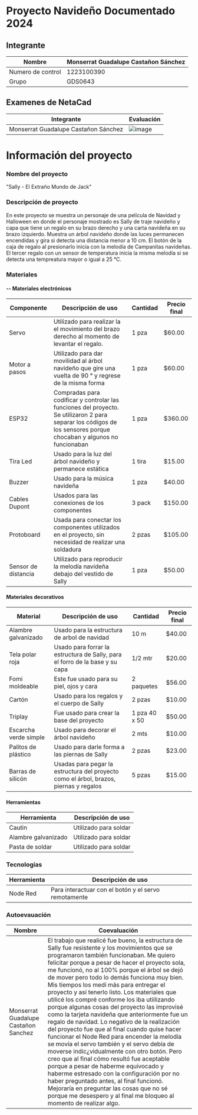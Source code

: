 # Proyecto Navideño Documentado 2024 
## Integrante

| Nombre | Monserrat Guadalupe Castañon Sánchez |
|--------------|--------------|
| Numero de control | 1223100390 |
| Grupo | GDS0643 |

## Examenes de NetaCad

| Integrante | Evaluación |
|--------------|--------------|
| Monserrat Guadalupe Castañon Sánchez | ![image](https://github.com/user-attachments/assets/cdfd4635-8997-4e4f-94b3-5d1dba7297fa)|

# Información del proyecto

### Nombre del proyecto
"Sally - El Extraño Mundo de Jack"

### Descripción de proyecto
En este proyecto se muestra un personaje de una película de Navidad y Halloween en donde el personaje mostrado es Sally de traje navideño y capa que tiene un regalo en su brazo derecho y una carta navideña en su brazo izquierdo. Muestra un árbol navideño donde las luces permanecen encendidas y gira si detecta una distancia menor a 10 cm. El botón de la caja de regalo al presionarlo inicia con la melodía de Campanitas navideñas. El tercer regalo con un sensor de temperatura inicia la misma melodía si se detecta una tempreatura mayor o igual a 25 °C.

### Materiales

#### -- Materiales electrónicos
| Componente | Descripción de uso | Cantidad | Precio final |
|--------------|--------------|--------------|--------------|
| Servo | Utilizado para realizar la el movimiento del brazo derecho al momento de levantar el regalo.  | 1 pza | $60.00 |
| Motor a pasos | Utilizado para dar movilidad al árbol navideño que gire una vuelta de 90 ° y regrese de la misma forma | 1 pza | $60.00 |
| ESP32 | Compradas para codificar y controlar las funciones del proyecto. Se utilizaron 2 para separar los códigos de los sensores porque chocaban y algunos no funcionaban| 1 pza | $360.00 |
| Tira Led | Usado para la luz del árbol navideño y permanece estática | 1 tira | $15.00 |
| Buzzer | Usado para la música navideña | 1 pza | $40.00 |
| Cables Dupont | Usados para las conexiones de los componentes | 3 pack | $150.00 |
| Protoboard | Usada para conectar los componentes utilizados en el proyecto, sin necesidad de realizar una soldadura | 2 pzas | $105.00 |
| Sensor de distancia | Utilizado para reproducir la melodía navideña debajo del vestido de Sally | 1 pza | $50.00 |


#### Materiales decorativos
| Material | Descripción de uso | Cantidad | Precio final |
|--------------|--------------|--------------|--------------|
| Alambre galvanizado | Usado para la estructura de arbol de navidad | 10 m | $40.00 |
| Tela polar roja | Usado para forrar la estructura de Sally, para el forro de la base y su capa | 1/2 mtr | $20.00 |
| Fomi moldeable | Este fue usado para su piel, ojos y cara | 2 paquetes | $56.00 |
| Cartón |  Usado para los regalos y el cuerpo de Sally | 2 pzas | $10.00 |
| Triplay | Fue usado para crear la base del proyecto | 1 pza 40 x 50 | $50.00 |
| Escarcha verde simple | Usado para decorar el árbol navideño | 2 mts | $10.00 |
| Palitos de plástico | Usado para darle forma a las piernas de Sally | 2 pzas | $23.00 |
| Barras de silicón |Usadas para pegar la estructura del proyecto como el árbol, brazos, piernas y regalos|5 pzas| $15.00|

#### Herramientas
| Herramienta | Descripción de uso | 
|--------------|--------------|
| Cautin | Utilizado para soldar| 
| Alambre galvanizado | Utilizado para soldar|
| Pasta de soldar | Utilizado para soldar|

### Tecnologías
| Herramienta | Descripción de uso | 
|--------------|--------------|
| Node Red | Para interactuar con el botón y el servo remotamente |

### Autoevauación
| Nombre | Coevaluación | 
|--------------|--------------|
| Monserrat Guadalupe Castañon Sanchez | El trabajo que realicé fue bueno, la estructura de Sally fue resistente y los movimientos que se programaron también funcionaban. Me quiero felicitar porque a pesar de hacer el proyecto sola, me funcionó, no al 100% porque el árbol se dejó de mover pero todo lo demás funciona muy bien. Mis tiempos los medí más para entregar el proyecto y así tenerlo listo. Los materiales que utilicé los compré conforme los iba utiilizando porque algunas cosas del proyecto las improvisé  como la tarjeta navideña que anteriormente fue un regalo de navidad. Lo negativo de la realización del proyecto fue que al final cuando quise hacer funcionar el Node Red para encender la melodía se movía el servo también y el servo debía de moverse indic¿vidualmente con otro botón. Pero creo que al final cómo resultó fue aceptable porque a pesar de haberme equivocado y haberme estresado con la configuración por no haber preguntado antes, al final funcionó. Mejoraría en preguntar las cosas que no sé porque me desespero y al final me bloqueo al momento de realizar algo.|
